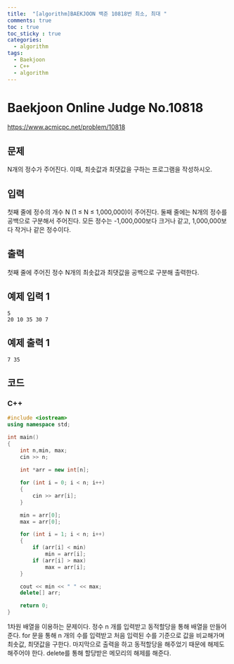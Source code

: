 ```yaml
---
title:  "[algorithm]BAEKJOON 백준 10818번 최소, 최대 "
comments: true
toc : true
toc_sticky : true
categories:
  - algorithm
tags:
  - Baekjoon
  - C++
  - algorithm
---
```


# Baekjoon Online Judge No.10818

<https://www.acmicpc.net/problem/10818>

## 문제

N개의 정수가 주어진다. 이때, 최솟값과 최댓값을 구하는 프로그램을 작성하시오.

## 입력

첫째 줄에 정수의 개수 N (1 ≤ N ≤ 1,000,000)이 주어진다. 둘째 줄에는 N개의 정수를 공백으로 구분해서 주어진다. 모든 정수는 -1,000,000보다 크거나 같고, 1,000,000보다 작거나 같은 정수이다.

## 출력

첫째 줄에 주어진 정수 N개의 최솟값과 최댓값을 공백으로 구분해 출력한다.

## 예제 입력 1 

```
5
20 10 35 30 7
```

## 예제 출력 1 

```
7 35
```

## 코드	

### C++

```c++
#include <iostream>
using namespace std;

int main()
{
	int n,min, max;
	cin >> n;
	
	int *arr = new int[n];

	for (int i = 0; i < n; i++)
	{
		cin >> arr[i];
	}

	min = arr[0];
	max = arr[0];

	for (int i = 1; i < n; i++)
	{
		if (arr[i] < min)
			min = arr[i];
		if (arr[i] > max)
			max = arr[i];
	}

	cout << min << " " << max;
	delete[] arr;

	return 0;
}
```

1차원 배열을 이용하는 문제이다. 정수 n 개를 입력받고 동적할당을 통해 배열을 만들어준다. for 문을 통해 n 개의 수를 입력받고 처음 입력된 수를 기준으로 값을 비교해가며 최솟값, 최댓값을 구한다. 마지막으로 출력을 하고 동적할당을 해주었기 때문에 해제도 해주어야 한다. delete를 통해 할당받은 메모리의 해제를 해준다.

